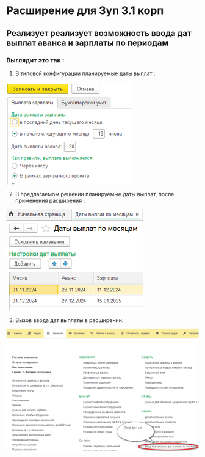 # Расширение для Зуп 3.1 корп
## Реализует реализует возможность ввода дат выплат аванса и зарплаты по периодам
### Выглядит это так :

1. В типовой конфигурации планируемые даты выплат :

![Даты выплат](https://github.com/vvyus/vvyus.github.io/blob/main/1.png)

2. В предлагаемом решении планируемые даты выплат, после применения расширения :

![Даты  выплат расширение](https://github.com/vvyus/vvyus.github.io/blob/main/2.png)

3. Вызов ввода дат выплаты в расширении:

![Расширение](https://github.com/vvyus/vvyus.github.io/blob/main/3.png)